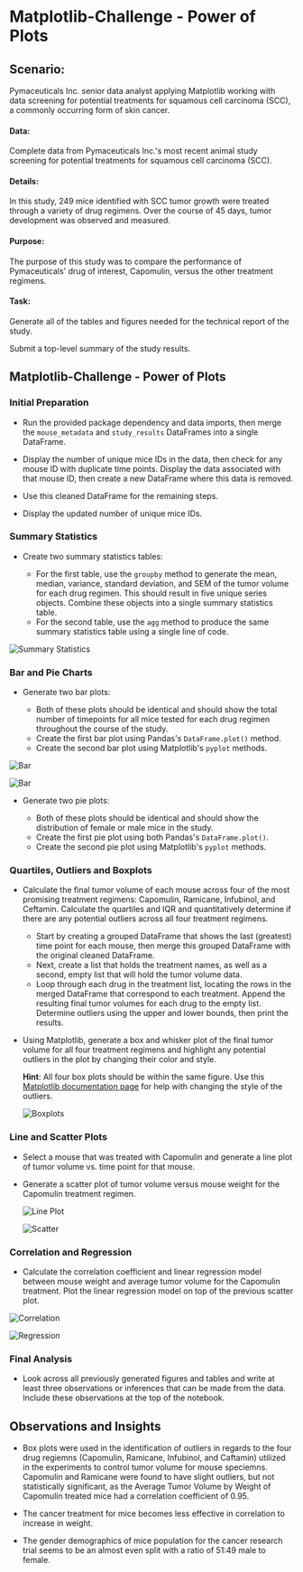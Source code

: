 # Matplotlib-Challenge - Power of Plots

## Scenario:
Pymaceuticals Inc. senior data analyst applying Matplotlib working with data screening for potential treatments for squamous cell carcinoma (SCC), a commonly occurring form of skin cancer.

#### Data:
Complete data from Pymaceuticals Inc.'s most recent animal study screening for potential treatments for squamous cell carcinoma (SCC). 

#### Details:
In this study, 249 mice identified with SCC tumor growth were treated through a variety of drug regimens. Over the course of 45 days, tumor development was observed and measured. 

#### Purpose:
The purpose of this study was to compare the performance of Pymaceuticals' drug of interest, Capomulin, versus the other treatment regimens.

#### Task:
Generate all of the tables and figures needed for the technical report of the study.

Submit a top-level summary of the study results.

## Matplotlib-Challenge - Power of Plots
### Initial Preparation

* Run the provided package dependency and data imports, then merge the `mouse_metadata` and `study_results` DataFrames into a single DataFrame.

* Display the number of unique mice IDs in the data, then check for any mouse ID with duplicate time points. Display the data associated with that mouse ID, then create a new DataFrame where this data is removed. 

* Use this cleaned DataFrame for the remaining steps.

* Display the updated number of unique mice IDs.

### Summary Statistics

* Create two summary statistics tables:

    * For the first table, use the `groupby` method to generate the mean, median, variance, standard deviation, and SEM of the tumor volume for each drug regimen. This should result in five unique series objects. Combine these objects into a single summary statistics table.
    * For the second table, use the `agg` method to produce the same summary statistics table using a single line of code.

![Summary Statistics](https://github.com/christin-c-sok/matplotlib-challenge/blob/main/Images/summary_stats.png)

### Bar and Pie Charts

* Generate two bar plots:

    * Both of these plots should be identical and should show the total number of timepoints for all mice tested for each drug regimen throughout the course of the study.
    * Create the first bar plot using Pandas's `DataFrame.plot()` method.
    * Create the second bar plot using Matplotlib's `pyplot` methods.

![Bar](https://github.com/christin-c-sok/matplotlib-challenge/blob/main/Images/bar_chart.png)

![Bar]()

* Generate two pie plots:

    * Both of these plots should be identical and should show the distribution of female or male mice in the study.
    * Create the first pie plot using both Pandas's `DataFrame.plot()`.
    * Create the second pie plot using Matplotlib's `pyplot` methods.

### Quartiles, Outliers and Boxplots

* Calculate the final tumor volume of each mouse across four of the most promising treatment regimens: Capomulin, Ramicane, Infubinol, and Ceftamin. Calculate the quartiles and IQR and quantitatively determine if there are any potential outliers across all four treatment regimens.

    * Start by creating a grouped DataFrame that shows the last (greatest) time point for each mouse, then merge this grouped DataFrame with the original cleaned DataFrame.
    * Next, create a list that holds the treatment names, as well as a second, empty list that will hold the tumor volume data.
    * Loop through each drug in the treatment list, locating the rows in the merged DataFrame that correspond to each treatment. Append the resulting final tumor volumes for each drug to the empty list. Determine outliers using the upper and lower bounds, then print the results.
    
* Using Matplotlib, generate a box and whisker plot of the final tumor volume for all four treatment regimens and highlight any potential outliers in the plot by changing their color and style.

  **Hint**: All four box plots should be within the same figure. Use this [Matplotlib documentation page](https://matplotlib.org/gallery/pyplots/boxplot_demo_pyplot.html#sphx-glr-gallery-pyplots-boxplot-demo-pyplot-py) for help with changing the style of the outliers.
  
  ![Boxplots](https://github.com/christin-c-sok/matplotlib-challenge/blob/main/Images/box_plot.png)

### Line and Scatter Plots

* Select a mouse that was treated with Capomulin and generate a line plot of tumor volume vs. time point for that mouse.

* Generate a scatter plot of tumor volume versus mouse weight for the Capomulin treatment regimen.

  ![Line Plot](https://github.com/christin-c-sok/matplotlib-challenge/blob/main/Images/line_plot.png)
  
  ![Scatter](https://github.com/christin-c-sok/matplotlib-challenge/blob/main/Images/scatter_plot.png)


### Correlation and Regression

* Calculate the correlation coefficient and linear regression model between mouse weight and average tumor volume for the Capomulin treatment. Plot the linear regression model on top of the previous scatter plot.

![Correlation](https://github.com/christin-c-sok/matplotlib-challenge/blob/main/Images/correlation.png)

![Regression](https://github.com/christin-c-sok/matplotlib-challenge/blob/main/Images/linear_regression.png)


### Final Analysis

* Look across all previously generated figures and tables and write at least three observations or inferences that can be made from the data. Include these observations at the top of the notebook.

## Observations and Insights 

* Box plots were used in the identification of outliers in regards to the four drug regiemns (Capomulin, Ramicane, Infubinol, and Caftamin) utilized in the experiments to control tumor volume for mouse speciemns. Capomulin and Ramicane were found to have slight outliers, but not statistically significant, as the Average Tumor Volume by Weight of Capomulin treated mice had a correlation coefficient of 0.95. 

* The cancer treatment for mice becomes less effective in correlation to  increase  in weight. 

* The gender demographics of mice population for the cancer research trial seems to be an almost even split with a ratio of 51:49 male to female.  



